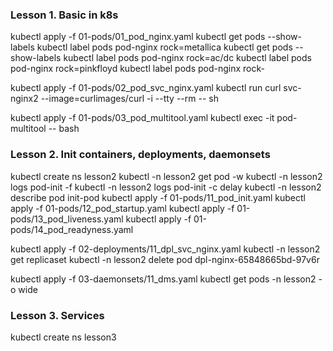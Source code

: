 ### Lesson 1. Basic in k8s

kubectl apply -f 01-pods/01_pod_nginx.yaml
kubectl get pods --show-labels
kubectl label pods pod-nginx rock=metallica
kubectl get pods --show-labels
kubectl label pods pod-nginx rock=ac/dc 
kubectl label pods pod-nginx rock=pinkfloyd
kubectl label pods pod-nginx rock-

kubectl apply -f 01-pods/02_pod_svc_nginx.yaml
kubectl run curl svc-nginx2 --image=curlimages/curl -i --tty --rm -- sh

kubectl apply -f 01-pods/03_pod_multitool.yaml 
kubectl exec -it pod-multitool -- bash

### Lesson 2. Init containers, deployments, daemonsets
kubectl create ns lesson2
kubectl -n lesson2 get pod -w 
kubectl -n lesson2 logs pod-init -f 
kubectl -n lesson2 logs pod-init -c delay
kubectl -n lesson2 describe pod init-pod
kubectl apply -f 01-pods/11_pod_init.yaml
kubectl apply -f 01-pods/12_pod_startup.yaml
kubectl apply -f 01-pods/13_pod_liveness.yaml
kubectl apply -f 01-pods/14_pod_readyness.yaml

kubectl apply -f 02-deployments/11_dpl_svc_nginx.yaml
kubectl -n lesson2 get replicaset 
kubectl -n lesson2 delete pod dpl-nginx-65848665bd-97v6r

kubectl apply -f 03-daemonsets/11_dms.yaml
kubectl get pods -n lesson2 -o wide

### Lesson 3. Services
kubectl create ns lesson3
